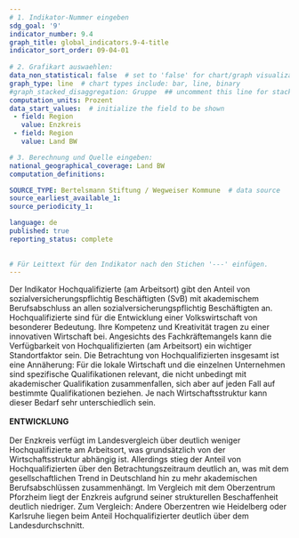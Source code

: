 ```yaml
---
# 1. Indikator-Nummer eingeben 
sdg_goal: '9'
indicator_number: 9.4
graph_title: global_indicators.9-4-title
indicator_sort_order: 09-04-01
 
# 2. Grafikart auswaehlen: 
data_non_statistical: false  # set to 'false' for chart/graph visualization 
graph_type: line  # chart types include: bar, line, binary 
#graph_stacked_disaggregation: Gruppe  ## uncomment this line for stacked bars. eplace 'Geschlecht' with the field of aggregation. 
computation_units: Prozent 
data_start_values:  # initialize the field to be shown  
 - field: Region 
   value: Enzkreis
 - field: Region 
   value: Land BW

# 3. Berechnung und Quelle eingeben: 
national_geographical_coverage: Land BW
computation_definitions: 

SOURCE_TYPE: Bertelsmann Stiftung / Wegweiser Kommune  # data source  
source_earliest_available_1: 
source_periodicity_1: 

language: de   
published: true 
reporting_status: complete
 
 
# Für Leittext für den Indikator nach den Stichen '---' einfügen. 
---
```

Der Indikator Hochqualifizierte (am Arbeitsort) gibt den Anteil von sozialversicherungspflichtig Beschäftigten (SvB) mit akademischem Berufsabschluss an allen sozialversicherungspflichtig Beschäftigten an. Hochqualifizierte sind für die Entwicklung einer Volkswirtschaft von besonderer Bedeutung. Ihre Kompetenz und Kreativität tragen zu einer innovativen Wirtschaft bei. Angesichts des Fachkräftemangels kann die Verfügbarkeit von Hochqualifizierten (am Arbeitsort) ein wichtiger Standortfaktor sein. Die Betrachtung von Hochqualifizierten insgesamt ist eine Annäherung: Für die lokale Wirtschaft und die einzelnen Unternehmen sind spezifische Qualifikationen relevant, die nicht unbedingt mit akademischer Qualifikation zusammenfallen, sich aber auf jeden Fall auf bestimmte Qualifikationen beziehen. Je nach Wirtschaftsstruktur kann dieser Bedarf sehr unterschiedlich sein. <br>
<br>
**ENTWICKLUNG** <br>
<br>
Der Enzkreis verfügt im Landesvergleich über deutlich weniger Hochqualifizierte am Arbeitsort, was grundsätzlich von der Wirtschaftsstruktur abhängig ist. Allerdings stieg der Anteil von Hochqualifizierten über den Betrachtungszeitraum deutlich an, was mit dem gesellschaftlichen Trend in Deutschland hin zu mehr akademischen Berufsabschlüssen zusammenhängt. Im Vergleich mit dem Oberzentrum Pforzheim liegt der Enzkreis aufgrund seiner strukturellen Beschaffenheit deutlich niedriger. Zum Vergleich: Andere Oberzentren wie Heidelberg oder Karlsruhe liegen beim Anteil Hochqualifizierter deutlich über dem Landesdurchschnitt.
